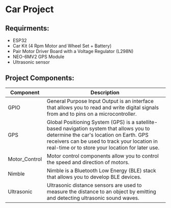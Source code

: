 # Car Project

## Requirments:
- ESP32
- Car Kit (4 Rpm Motor and Wheel Set + Battery)
- Pair Motor Driver Board with a Voltage Regulator (L298N)
- NEO-6MV2 GPS Module
- Ultrasonic sensor

## Project Components:
| Component | Description |
|---|---|
| GPIO | General Purpose Input Output is an interface that allows you to read and write digital signals from and to pins on a microcontroller.  |
| GPS | Global Positioning System (GPS) is a satellite-based navigation system that allows you to determine the car's location on Earth. GPS receivers can be used to track your location in real-time or to store your location for later use. |
| Motor_Control | Motor control components allow you to control the speed and direction of motors. |
| Nimble | Nimble is a Bluetooth Low Energy (BLE) stack that allows you to develop BLE devices. |
| Ultrasonic |  Ultrasonic distance sensors are used to measure the distance to an object by emitting and detecting ultrasonic sound waves.  |

